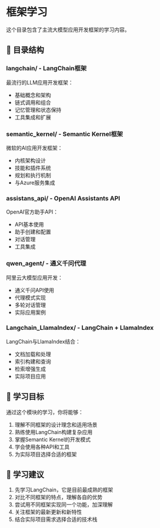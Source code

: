 # 框架学习

这个目录包含了主流大模型应用开发框架的学习内容。

## 📁 目录结构

### langchain/ - LangChain框架
最流行的LLM应用开发框架：
- 基础概念和架构
- 链式调用和组合
- 记忆管理和状态保持
- 工具集成和扩展

### semantic_kernel/ - Semantic Kernel框架
微软的AI应用开发框架：
- 内核架构设计
- 技能和插件系统
- 规划和执行机制
- 与Azure服务集成

### assistans_api/ - OpenAI Assistants API
OpenAI官方助手API：
- API基本使用
- 助手创建和配置
- 对话管理
- 工具集成

### qwen_agent/ - 通义千问代理
阿里云大模型应用开发：
- 通义千问API使用
- 代理模式实现
- 多轮对话管理
- 实际应用案例

### Langchain_LlamaIndex/ - LangChain + LlamaIndex
LangChain与LlamaIndex结合：
- 文档加载和处理
- 索引构建和查询
- 检索增强生成
- 实际项目应用

## 🎯 学习目标

通过这个模块的学习，你将能够：
1. 理解不同框架的设计理念和适用场景
2. 熟练使用LangChain构建复杂应用
3. 掌握Semantic Kernel的开发模式
4. 学会使用各种API和工具
5. 为实际项目选择合适的框架

## 📖 学习建议

1. 先学习LangChain，它是目前最成熟的框架
2. 对比不同框架的特点，理解各自的优势
3. 尝试用不同框架实现同一个功能，加深理解
4. 关注框架的最新更新和新特性
5. 结合实际项目需求选择合适的技术栈
